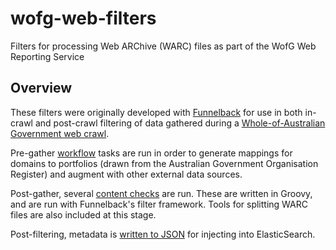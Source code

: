 # wofg-web-filters
Filters for processing Web ARChive (WARC) files as part of the WofG Web Reporting Service

## Overview
These filters were originally developed with [Funnelback](https://www.funnelback.com) for use in both in-crawl and post-crawl filtering of data gathered during a [Whole-of-Australian Government web crawl](https://data.gov.au/dataset/whole-of-australian-government-web-crawl).

Pre-gather [workflow](Workflow-scripts.md) tasks are run in order to generate mappings for domains to portfolios (drawn from the Australian Government Organisation Register) and augment with other external data sources.

Post-gather, several [content checks](check-content.md) are run. These are written in Groovy, and are run with Funnelback's filter framework. Tools for splitting WARC files are also included at this stage.

Post-filtering, metadata is [written to JSON](WriteJSON.md) for injecting into ElasticSearch.
